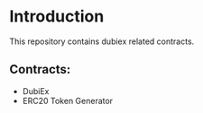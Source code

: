 # Introduction

This repository contains dubiex related contracts.

## Contracts:

* DubiEx
* ERC20 Token Generator
